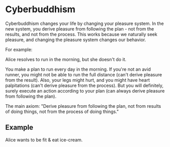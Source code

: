 # Cyberbuddhism

Cyberbuddhism changes your life by changing your pleasure system. In the new system, you derive pleasure from following the plan - not from the results, and not from the process. This works because we naturally seek pleasure, and changing the pleasure system changes our behavior.

For example:

Alice resolves to run in the morning, but she doesn't do it.


You make a plan to run every day in the morning. If you're not an avid runner, you might not be able to run the full distance (can't derive pleasure from the result). Also, your legs might hurt, and you might have heart palpitations (can't derive pleasure from the process). But you will definitely, surely execute an action according to your plan (can always derive pleasure from following the plan).



The main axiom: "Derive pleasure from following the plan, not from results of doing things, not from the process of doing things."

## Example

Alice wants to be fit & eat ice-cream. 
